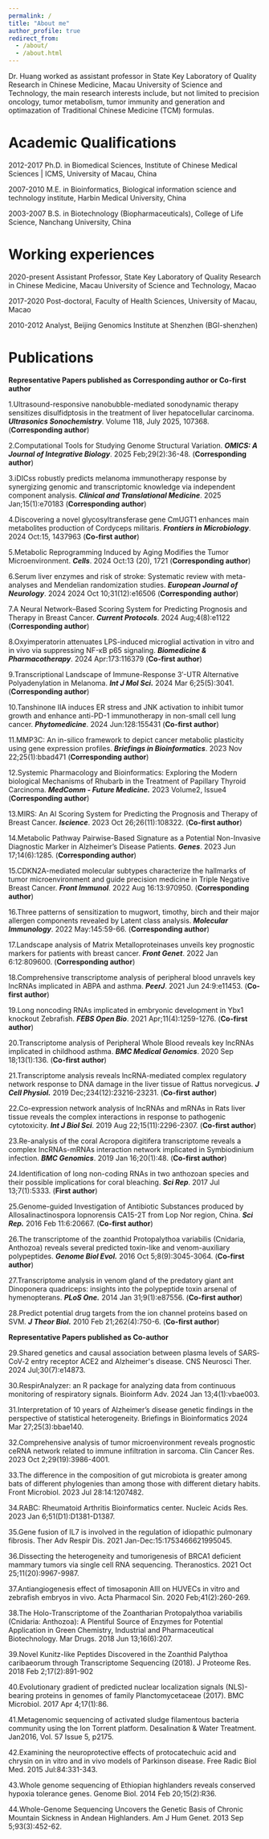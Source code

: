 ```yaml
---
permalink: /
title: "About me"
author_profile: true
redirect_from: 
  - /about/
  - /about.html
---
```


Dr. Huang worked as assistant professor in State Key Laboratory of Quality Research in Chinese Medicine, Macau University of Science and Technology, the main research interests include, but not limited to precision oncology, tumor metabolism, tumor immunity and generation and optimazation of Traditional Chinese Medicine (TCM) formulas.


Academic Qualifications
======
2012-2017      Ph.D. in Biomedical Sciences, Institute of Chinese Medical Sciences | ICMS, University of Macau, China

2007-2010      M.E. in Bioinformatics, Biological information science and technology institute, Harbin Medical University, China

2003-2007      B.S. in Biotechnology (Biopharmaceuticals), College of Life Science, Nanchang University, China
 

Working experiences
======
2020-present    Assistant Professor, State Key Laboratory of Quality
                Research in Chinese Medicine, Macau University of Science and Technology, Macao


2017-2020       Post-doctoral, Faculty of Health Sciences, University of Macau, Macao

2010-2012       Analyst, Beijing Genomics Institute at Shenzhen (BGI-shenzhen)
 


Publications
======

**Representative Papers published as Corresponding author or Co-first author**

1.Ultrasound-responsive nanobubble-mediated sonodynamic therapy sensitizes disulfidptosis in the treatment of liver hepatocellular carcinoma. _**Ultrasonics Sonochemistry**_. Volume 118, July 2025, 107368. (**Corresponding author**)

2.Computational Tools for Studying Genome Structural Variation. _**OMICS: A Journal of Integrative Biology**_. 2025 Feb;29(2):36-48. (**Corresponding author**)

3.iDICss robustly predicts melanoma immunotherapy response by synergizing genomic and transcriptomic knowledge via independent component analysis. _**Clinical and Translational Medicine**_. 2025 Jan;15(1):e70183 (**Corresponding author**)

4.Discovering a novel glycosyltransferase gene CmUGT1 enhances main metabolites production of Cordyceps militaris. _**Frontiers in Microbiology**_. 2024 Oct:15, 1437963 (**Co-first author**)

5.Metabolic Reprogramming Induced by Aging Modifies the Tumor Microenvironment. _**Cells**_. 2024 Oct:13 (20), 1721 (**Corresponding author**)

6.Serum liver enzymes and risk of stroke: Systematic review with meta-analyses and Mendelian randomization studies. _**European Journal of Neurology**_. 2024 2024 Oct 10;31(12):e16506 (**Corresponding author**)

7.A Neural Network–Based Scoring System for Predicting Prognosis and Therapy in Breast Cancer. _**Current Protocols**_. 2024 Aug;4(8):e1122 (**Corresponding author**)

8.Oxyimperatorin attenuates LPS-induced microglial activation in vitro and in vivo via suppressing NF-κB p65 signaling. _**Biomedicine & Pharmacotherapy**_. 2024 Apr:173:116379 (**Co-first author**)

9.Transcriptional Landscape of Immune-Response 3′-UTR Alternative Polyadenylation in Melanoma. _**Int J Mol Sci.**_ 2024 Mar 6;25(5):3041. (**Corresponding author**)

10.Tanshinone IIA induces ER stress and JNK activation to inhibit tumor growth and enhance anti-PD-1 immunotherapy in non-small cell lung cancer. _**Phytomedicine**_. 2024 Jun:128:155431 (**Co-first author**)

11.MMP3C: An in-silico framework to depict cancer metabolic plasticity using gene expression profiles. _**Briefings in Bioinformatics**_. 2023 Nov 22;25(1):bbad471 (**Corresponding author**)

12.Systemic Pharmacology and Bioinformatics: Exploring the Modern biological Mechanisms of Rhubarb in the Treatment of Papillary Thyroid Carcinoma. _**MedComm - Future Medicine.**_ 2023 Volume2, Issue4 (**Corresponding author**)

13.MIRS: An AI Scoring System for Predicting the Prognosis and Therapy of Breast Cancer. _**Iscience**_. 2023 Oct 26;26(11):108322. (**Co-first author**)

14.Metabolic Pathway Pairwise-Based Signature as a Potential Non-Invasive Diagnostic Marker in Alzheimer’s Disease Patients. _**Genes**_. 2023 Jun 17;14(6):1285. (**Corresponding author**)

15.CDKN2A-mediated molecular subtypes characterize the hallmarks of tumor microenvironment and guide precision medicine in Triple Negative Breast Cancer. _**Front Immunol**_. 2022 Aug 16:13:970950. (**Corresponding author**)

16.Three patterns of sensitization to mugwort, timothy, birch and their major allergen components revealed by Latent class analysis. _**Molecular Immunology**_. 2022 May:145:59-66. (**Corresponding author**)

17.Landscape analysis of Matrix Metalloproteinases unveils key prognostic markers for patients with breast cancer. _**Front Genet**_. 2022 Jan 6:12:809600. (**Corresponding author**)

18.Comprehensive transcriptome analysis of peripheral blood unravels key lncRNAs implicated in ABPA and asthma. _**PeerJ**_. 2021 Jun 24:9:e11453. (**Co-first author**)

19.Long noncoding RNAs implicated in embryonic development in Ybx1 knockout Zebrafish. _**FEBS Open Bio**_. 2021 Apr;11(4):1259-1276. (**Co-first author**)

20.Transcriptome analysis of Peripheral Whole Blood reveals key lncRNAs implicated in childhood asthma. _**BMC Medical Genomics**_. 2020 Sep 18;13(1):136. (**Co-first author**)

21.Transcriptome analysis reveals lncRNA-mediated complex regulatory network response to DNA damage in the liver tissue of Rattus norvegicus. _**J Cell Physiol.**_ 2019 Dec;234(12):23216-23231. (**Co-first author**)

22.Co-expression network analysis of lncRNAs and mRNAs in Rats liver tissue reveals the complex interactions in response to pathogenic cytotoxicity. _**Int J Biol Sci**_. 2019 Aug 22;15(11):2296-2307. (**Co-first author**)

23.Re-analysis of the coral Acropora digitifera transcriptome reveals a complex lncRNAs-mRNAs interaction network implicated in Symbiodinium infection. _**BMC Genomics**_. 2019 Jan 16;20(1):48. (**Co-first author**)

24.Identification of long non-coding RNAs in two anthozoan species and their possible implications for coral bleaching. _**Sci Rep**_. 2017 Jul 13;7(1):5333. (**First author**)

25.Genome-guided Investigation of Antibiotic Substances produced by Allosalinactinospora lopnorensis CA15-2T from Lop Nor region, China. _**Sci Rep.**_ 2016 Feb 11:6:20667. (**Co-first author**)

26.The transcriptome of the zoanthid Protopalythoa variabilis (Cnidaria, Anthozoa) reveals several predicted toxin-like and venom-auxiliary polypeptides. _**Genome Biol Evol.**_ 2016 Oct 5;8(9):3045-3064. (**Co-first author**) 

27.Transcriptome analysis in venom gland of the predatory giant ant Dinoponera quadriceps: insights into the polypeptide toxin arsenal of hymenopterans. _**PLoS One.**_ 2014 Jan 31;9(1):e87556. (**Co-first author**) 

28.Predict potential drug targets from the ion channel proteins based on SVM. _**J Theor Biol.**_ 2010 Feb 21;262(4):750-6. (**Co-first author**)

**Representative Papers published as Co-author**

29.Shared genetics and causal association between plasma levels of SARS‐CoV‐2 entry receptor ACE2 and Alzheimer's disease. CNS Neurosci Ther. 2024 Jul;30(7):e14873.

30.RespirAnalyzer: an R package for analyzing data from continuous monitoring of respiratory signals. Bioinform Adv. 2024 Jan 13;4(1):vbae003.

31.Interpretation of 10 years of Alzheimer’s disease genetic findings in the perspective of statistical heterogeneity. Briefings in Bioinformatics 2024 Mar 27;25(3):bbae140.

32.Comprehensive analysis of tumor microenvironment reveals prognostic ceRNA network related to immune infiltration in sarcoma. Clin Cancer Res. 2023 Oct 2;29(19):3986-4001.

33.The difference in the composition of gut microbiota is greater among bats of different phylogenies than among those with different dietary habits. Front Microbiol. 2023 Jul 28:14:1207482.

34.RABC: Rheumatoid Arthritis Bioinformatics center. Nucleic Acids Res. 2023 Jan 6;51(D1):D1381-D1387.

35.Gene fusion of IL7 is involved in the regulation of idiopathic pulmonary fibrosis. Ther Adv Respir Dis. 2021 Jan-Dec:15:1753466621995045.

36.Dissecting the heterogeneity and tumorigenesis of BRCA1 deficient mammary tumors via single cell RNA sequencing. Theranostics. 2021 Oct 25;11(20):9967-9987.

37.Antiangiogenesis effect of timosaponin AIII on HUVECs in vitro and zebrafish embryos in vivo. Acta Pharmacol Sin. 2020 Feb;41(2):260-269.

38.The Holo-Transcriptome of the Zoantharian Protopalythoa variabilis (Cnidaria: Anthozoa): A Plentiful Source of Enzymes for Potential Application in Green Chemistry, Industrial and Pharmaceutical Biotechnology. Mar Drugs. 2018 Jun 13;16(6):207.

39.Novel Kunitz-like Peptides Discovered in the Zoanthid Palythoa caribaeorum through Transcriptome Sequencing (2018). J Proteome Res. 2018 Feb 2;17(2):891-902

40.Evolutionary gradient of predicted nuclear localization signals (NLS)-bearing proteins in genomes of family Planctomycetaceae (2017). BMC Microbiol. 2017 Apr 4;17(1):86.

41.Metagenomic sequencing of activated sludge filamentous bacteria community using the Ion Torrent platform. Desalination & Water Treatment. Jan2016, Vol. 57 Issue 5, p2175.

42.Examining the neuroprotective effects of protocatechuic acid and chrysin on in vitro and in vivo models of Parkinson disease. Free Radic Biol Med. 2015 Jul:84:331-343.

43.Whole genome sequencing of Ethiopian highlanders reveals conserved hypoxia tolerance genes. Genome Biol. 2014 Feb 20;15(2):R36.

44.Whole-Genome Sequencing Uncovers the Genetic Basis of Chronic Mountain Sickness in Andean Highlanders. Am J Hum Genet. 2013 Sep 5;93(3):452-62.

